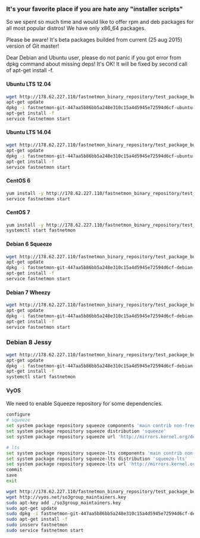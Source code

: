 ### It's your favorite place if you are hate any "installer scripts" 

So we spent so much time and would like to offer rpm and deb packages for all most popular distros! We have only x86_64 paсkages.

Please be aware! It's beta packages builded from current (25 aug 2015) version of Git master!

Dear Debian and Ubuntu user, please do not panic if you got error from dpkg command about missing deps! It's OK! It will be fixed by second call of apt-get install -f.

#### Ubuntu LTS 12.04

```bash
wget http://178.62.227.110/fastnetmon_binary_repository/test_package_build/fastnetmon-git-447aa5b86bb5a248e310c15a4d5945e72594d6cf-ubuntu-12.04-x86_64.deb
apt-get update
dpkg -i fastnetmon-git-447aa5b86bb5a248e310c15a4d5945e72594d6cf-ubuntu-12.04-x86_64.deb
apt-get install -f
service fastnetmon start
```

#### Ubuntu LTS 14.04

```bash
wget http://178.62.227.110/fastnetmon_binary_repository/test_package_build/fastnetmon-git-447aa5b86bb5a248e310c15a4d5945e72594d6cf-ubuntu-14.04-x86_64.deb
apt-get update
dpkg -i fastnetmon-git-447aa5b86bb5a248e310c15a4d5945e72594d6cf-ubuntu-14.04-x86_64.deb
apt-get install -f
service fastnetmon start
```

#### CentOS 6

```bash
yum install -y http://178.62.227.110/fastnetmon_binary_repository/test_package_build/fastnetmon-git-447aa5b86bb5a248e310c15a4d5945e72594d6cf-centos-6-x86_64.rpm
service fastnetmon start
```

#### CentOS 7

```bash
yum install -y http://178.62.227.110/fastnetmon_binary_repository/test_package_build/fastnetmon-git-447aa5b86bb5a248e310c15a4d5945e72594d6cf-centos-7-x86_64.rpm
systemctl start fastnetmon
```

#### Debian 6 Squeeze

```bash
wget http://178.62.227.110/fastnetmon_binary_repository/test_package_build/fastnetmon-git-447aa5b86bb5a248e310c15a4d5945e72594d6cf-debian-6.0-x86_64.deb
apt-get update
dpkg -i fastnetmon-git-447aa5b86bb5a248e310c15a4d5945e72594d6cf-debian-6.0-x86_64.deb
apt-get install -f
service fastnetmon start
```

#### Debian 7 Wheezy 

```bash
wget http://178.62.227.110/fastnetmon_binary_repository/test_package_build/fastnetmon-git-447aa5b86bb5a248e310c15a4d5945e72594d6cf-debian-7.0-x86_64.deb
apt-get update
dpkg -i fastnetmon-git-447aa5b86bb5a248e310c15a4d5945e72594d6cf-debian-7.0-x86_64.deb
apt-get install -f
service fastnetmon start
```

### Debian 8 Jessy

```bash
wget http://178.62.227.110/fastnetmon_binary_repository/test_package_build/fastnetmon-git-447aa5b86bb5a248e310c15a4d5945e72594d6cf-debian-8.0-x86_64.deb
apt-get update
dpkg -i fastnetmon-git-447aa5b86bb5a248e310c15a4d5945e72594d6cf-debian-8.0-x86_64.deb
apt-get install -f
systemctl start fastnetmon
```

#### VyOS 

We need to enable Squeeze repository for some dependencies. 
```bash
configure
# squeeze
set system package repository squeeze components 'main contrib non-free'
set system package repository squeeze distribution 'squeeze'
set system package repository squeeze url 'http://mirrors.kernel.org/debian'

# lts
set system package repository squeeze-lts components 'main contrib non-free'
set system package repository squeeze-lts distribution 'squeeze-lts'
set system package repository squeeze-lts url 'http://mirrors.kernel.org/debian'
commit
save
exit
```

```bash
wget http://178.62.227.110/fastnetmon_binary_repository/test_package_build/fastnetmon-git-447aa5b86bb5a248e310c15a4d5945e72594d6cf-debian-6.0-x86_64.deb
wget http://vyos.net/so3group_maintainers.key
sudo apt-key add ./so3group_maintainers.key
sudo apt-get update
sudo dpkg -i fastnetmon-git-447aa5b86bb5a248e310c15a4d5945e72594d6cf-debian-6.0-x86_64.deb
sudo apt-get install -f
sudo insserv fastnetmon
sudo service fastnetmon start
```
